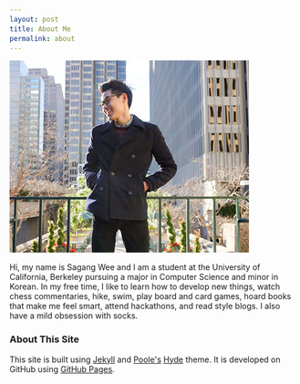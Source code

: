 ```yaml
---
layout: post
title: About Me
permalink: about
---
```



<img id="profile" src="profile/profile.jpg">

Hi, my name is Sagang Wee and I am a student at the University of California, Berkeley pursuing a major in Computer Science and minor in Korean. In my free time, I like to learn how to develop new things, watch chess commentaries, hike, swim, play board and card games, hoard books that make me feel smart, attend hackathons, and read style blogs. I also have a mild obsession with socks. 

### About This Site

This site is built using [Jekyll](https://jekyllrb.com/) and [Poole's](http://getpoole.com/) [Hyde](http://hyde.getpoole.com) theme. It is developed on GitHub using [GitHub Pages](https://pages.github.com). 
